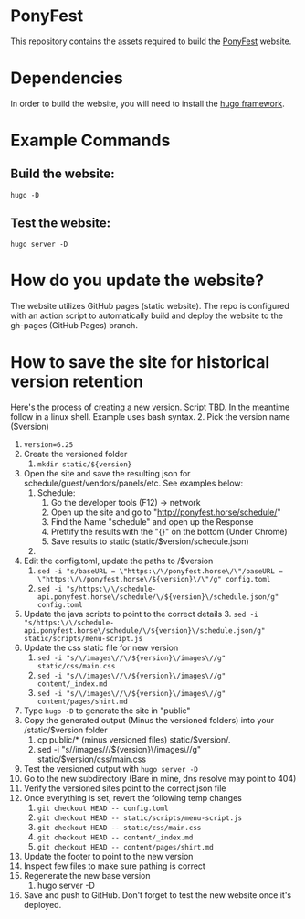 # PonyFest

This repository contains the assets required to build the [PonyFest](https://ponyfest.horse/) website.

# Dependencies
In order to build the website, you will need to install the [hugo framework](https://gohugo.io/).

# Example Commands
## Build the website:
`hugo -D`

## Test the website:
`hugo server -D`

# How do you update the website?
The website utilizes GitHub pages (static website). The repo is configured with an action script to automatically build and deploy the website to the gh-pages (GitHub Pages) branch.

# How to save the site for historical version retention
Here's the process of creating a new version. Script TBD. In the meantime follow in a linux shell. Example uses bash syntax. 
2. Pick the version name ($version)
   1. `version=6.25`
3. Create the versioned folder
   1. `mkdir static/${version}`
4. Open the site and save the resulting json for schedule/guest/vendors/panels/etc. See examples below:
   1. Schedule:
      1. Go the developer tools (F12) -> network
      2. Open up the site and go to "http://ponyfest.horse/schedule/"
      3. Find the Name "schedule" and open up the Response
      4. Prettify the results with the "{}" on the bottom (Under Chrome)
      5. Save results to static (static/$version/schedule.json)
   2. 
5. Edit the config.toml, update the paths to /$version
   1. `sed -i "s/baseURL = \"https:\/\/ponyfest.horse\/\"/baseURL = \"https:\/\/ponyfest.horse\/${version}\/\"/g" config.toml`
   2. `sed -i "s/https:\/\/schedule-api.ponyfest.horse\/schedule/\/${version}\/schedule.json/g" config.toml`
6. Update the java scripts to point to the correct details
   3. `sed -i "s/https:\/\/schedule-api.ponyfest.horse\/schedule/\/${version}\/schedule.json/g" static/scripts/menu-script.js`
7. Update the css static file for new version
   1. `sed -i "s/\/images\//\/${version}\/images\//g" static/css/main.css`
   2. `sed -i "s/\/images\//\/${version}\/images\//g" content/_index.md`
   3. `sed -i "s/\/images\//\/${version}\/images\//g" content/pages/shirt.md`
8. Type `hugo -D` to generate the site in "public"
9. Copy the generated output (Minus the versioned folders) into your /static/$version folder
   1. cp public/* (minus versioned files) static/$version/.
   2. sed -i "s/\/images\//\/${version}\/images\//g" static/$version/css/main.css
10. Test the versioned output with `hugo server -D`
11. Go to the new subdirectory (Bare in mine, dns resolve may point to 404)
12. Verify the versioned sites point to the correct json file
13. Once everything is set, revert the following temp changes
    1. `git checkout HEAD -- config.toml`
    2. `git checkout HEAD -- static/scripts/menu-script.js`
    3. `git checkout HEAD -- static/css/main.css`
    4. `git checkout HEAD -- content/_index.md`
    5. `git checkout HEAD -- content/pages/shirt.md`
14. Update the footer to point to the new version 
15. Inspect few files to make sure pathing is correct
16. Regenerate the new base version
    1. hugo server -D
17. Save and push to GitHub. Don't forget to test the new website once it's deployed.
